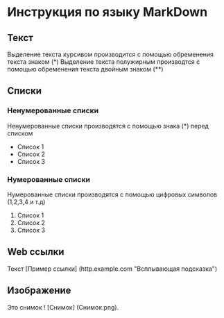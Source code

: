 # Инструкция по языку MarkDown
## Текст
Выделение текста курсивом производится с помощью обременения текста знаком (*)
Выделение текста полужирным производтся с помощью обременения текста двойным знаком (**)
## Списки
### Ненумерованные списки
Ненумерованные списки производятся с помощью знака (*) перед списком
* Список 1
* Список 2
* Список 3
### Нумерованные списки
Нумерованные списки производятся с помощью цифровых символов (1,2,3,4 и т.д)
1. Список 1
2. Список 2
3. Список 3

## Web ссылки 
Текст [Пример ссылки] (http.example.com 
"Всплывающая подсказка")

## Изображение
Это снимок 
! [Снимок] (Снимок.png).